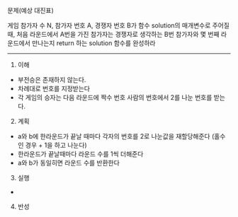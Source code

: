 문제(예상 대진표)

게임 참가자 수 N, 참가자 번호 A, 경쟁자 번호 B가 함수 solution의 매개변수로 주어질 때, 
처음 라운드에서 A번을 가진 참가자는 경쟁자로 생각하는 B번 참가자와 몇 번째 라운드에서 만나는지 return 하는 solution 함수를 완성하라

---

1. 이해
- 부전승은 존재하지 않는다. 
- 차례대로 번호를 지정받는다
- 각 게임의 승자는 다음 라운드에 짝수 번호 사람의 번호에서 2를 나눈 번호를 받는다.

2. 계획
- a와 b에 한라운드가 끝날 때마다 각자의 번호를 2로 나눈값을 재할당해준다 (홀수인 경우 + 1을 하고 나눈다)
- 한라운드가 끝날때마다 라운드 수를 1씩 더해준다
- a와 b가 동일히면 라운드 수를 반환한다

3. 실행
-

4. 반성
